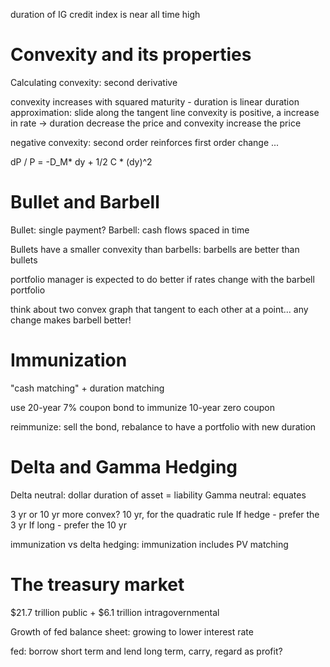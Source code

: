 duration of IG credit index is near all time high
# Convexity and its properties
Calculating convexity: second derivative

convexity increases with squared maturity - duration is linear
duration approximation: slide along the tangent line
convexity is positive, a increase in rate -> duration decrease the price and convexity increase the price

negative convexity: second order reinforces first order change ...

dP / P = -D_M* dy + 1/2 C * (dy)^2

# Bullet and Barbell
Bullet: single payment?
Barbell: cash flows spaced in time

Bullets have a smaller convexity than barbells: barbells are better than bullets

portfolio manager is expected to do better if rates change with the barbell portfolio

think about two convex graph that tangent to each other at a point... any change makes barbell better!

# Immunization
"cash matching" + duration matching

use 20-year 7% coupon bond to immunize 10-year zero coupon 

reimmunize: sell the bond, rebalance to have a portfolio with new duration

# Delta and Gamma Hedging
Delta neutral: dollar duration of asset = liability
Gamma neutral: equates 

3 yr or 10 yr more convex? 10 yr, for the quadratic rule
If hedge - prefer the 3 yr
If long - prefer the 10 yr

immunization vs delta hedging: immunization includes PV matching


# The treasury market
$21.7 trillion public +  $6.1 trillion intragovernmental

Growth of fed balance sheet: growing to lower interest rate

fed: borrow short term and lend long term, carry, regard as profit?
